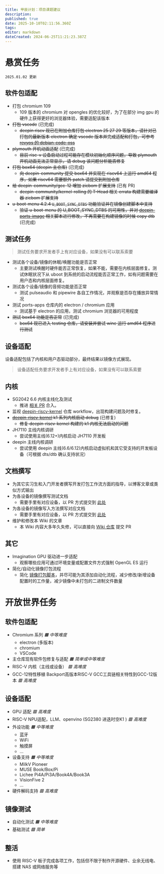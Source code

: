 ```yaml
---
title: 甲辰计划：项目课题建议
description: 
published: true
date: 2025-10-10T02:11:56.360Z
tags: 
editor: markdown
dateCreated: 2024-06-25T11:21:23.387Z
---
```


# 悬赏任务

`2025.01.02 更新`

## 软件包适配

- 打包 chromium 109
	- 109 版本的 chromium 对 opengles 的优化较好，为了在部分 img gpu 的硬件上获得更好的浏览器体验，需要适配该版本
- ~~打包 vscode~~ (已完成)
	- ~~deepin riscv 现已在附加仓库打包 electron 25 27 29 等版本，请针对已打包的最新版本 electron 确定 vscode 版本并完成适配和打包，可参考 [revyos 的 debian-code-oss](https://github.com/revyos/debian-code-oss)~~
- ~~plymouth 开机动画适配~~ (已完成)
	- ~~目前 risc-v 设备启动过程可能存在模块初始化顺序问题，导致 plymouth 开机动画无法正常显示，请 debug 该问题分析能否修复~~
- ~~打包 box64 (deepin 主仓库)~~ (已完成)
	- ~~向 deepin-community 提交 box64 并实现在 riscv64 上运行 amd64 程序，如果 riscv64 需要额外 patch 请提交到附加仓库~~
- ~~给 deepin-community/gcc-12 增加 zicbom 扩展支持~~ (已有 PR)
	- ~~deepin-community/kernel-rolling 的 T-Head 相关 errata 构建需要编译器 zicbom 扩展支持~~
- ~~u-boot-menu 4.2.4 `U_BOOT_SYNC_DTBS` 功能验证并在镜像创建脚本中支持~~
	- ~~验证 u-boot-menu 的 U_BOOT_SYNC_DTBS 的可用性，并对 [deepin-ports-image](https://github.com/YukariChiba/deepin-ports-image/) 相关脚本进行修改，不再需要在构建镜像的时候 copy dtb~~ (已完成)

## 测试任务

> 测试任务要求开发者手上有对应设备，如果没有可以联系索要

- 测试各个设备/镜像的休眠/唤醒功能是否正常
  - 主要测试唤醒时硬件能否正常恢复，如果不能，需要在内核层面修复。测试休眠状况下从 uboot 到系统的启动流程能否正常工作，如有问题需要在用户态和内核层面修复。
- 测试各个设备/镜像的音频功能是否正常
  - 测试 pulseaudio 和 pipewire 各自工作情况，并观察是否存在播放异常情况
- 测试 ports-apps 仓库内的 electron / chromium 应用
  - 测试基于 electron 的应用，测试 chromium 浏览器的可用程度
- ~~测试 box64 功能是否正常~~ (已完成)
  - ~~box64 现已进入 testing 仓库，请安装并尝试 wine 运行 amd64 程序进行测试~~

## 设备适配

设备适配包括了内核和用户态驱动部分，最终结果以镜像方式展现。

> 设备适配任务要求开发者手上有对应设备，如果没有可以联系索要

## 内核

- SG2042 6.6 内核主线化及测试
  - 推进 [相关 PR](https://github.com/deepin-community/kernel/pull/399) 合入。
- 监视 [deepin-riscv-kernel](https://github.com/deepin-community/deepin-riscv-kernel/) 仓库 workflow，出现构建问题及时修复。
- ~~[deepin-riscv-kernel](https://github.com/deepin-community/deepin-riscv-kernel/) k1 系列内核启动 debug~~ (已修复)
	- ~~修复 deepin-riscv-kernel 构建的 k1 内核无法启动的问题~~
- JH7110 主线内核调研
  - 尝试使用主线(6.12+)内核启动 JH7110 开发板
- deepin 主线内核调研
	- 尝试使用 deepin 主线(6.6/6.12)内核启动虚拟机和其它受支持的开发板设备（可根据 dts/dtb 确认支持状况）
  
## 文档撰写

- 为其它实习生和入门开发者撰写开发打包工作流方面的指导，以博客文章或类似方式输出
- 为各设备的镜像撰写测试文档
  - 需要手里有对应设备，以 PR 方式提交到 [此处](https://github.com/deepin-community/sig-deepin-ports/tree/master/content/docs/test)
- 为各设备的镜像写入方法撰写对应文档
  - 需要手里有对应设备，以 PR 方式提交到 [此处](https://github.com/deepin-community/sig-deepin-ports/tree/master/content/docs/install)
- 维护和修改本 Wiki 的文章
  - 本 Wiki 内容大多年久失修，可以直接向 [Wiki 仓库](https://github.com/linuxdeepin/wiki.deepin.org) 提交 PR
  
## 其它
  
- Imagination GPU 驱动进一步适配
  - 观察哪些应用可通过环境变量或配置文件方式强制 OpenGL ES 运行
- 简化/自动化镜像打包流程
  - 简化 [镜像打包脚本](https://github.com/YukariChiba/deepin-ports-image/)，并尽可能为其添加自动化流程，减少修改/新增设备配置时的工作量，减少镜像中未打包的二进制文件数量

# 开放世界任务

## 软件包适配

- Chromium 系列 *🟧 中等难度*
    - electron (多版本)
    - chromium
    - VSCode 
- 主仓库现有软件包修复与适配 *🟧 简单或中等难度*
- RISC-V 内核（主线或设备） *🟥 高难度*
- GCC-12特性移植 Backport高版本RISC-V GCC工具链相关特性到GCC-12版本 *🟥 高难度*

## 设备适配

- GPU 适配 *🟥 高难度*
- RISC-V NPU适配，LLM、openvino (SG2380 进迭时空K1 ) *🟥 高难度*
- 外设功能 *🟧 中等难度*
    - 蓝牙
    - WiFi
    - 触摸屏
    - ...
- 设备支持 *🟧 中等难度*
    - MilkV Pioneer
    - MUSE Book/Box/Pi
    - Lichee Pi4A/Pi3A/Book4A/Book3A
    - VisionFive 2
    - ...
- 硬件解码支持 *🟥 高难度*

## 镜像测试 

- 自动化测试 *🟧 中等难度*
- 基础测试 *🟩 简单*

## 整活

- 使用 RISC-V 板子完成各项工作，包括但不限于制作开源硬件、业余无线电、搭建 NAS 或网络服务等